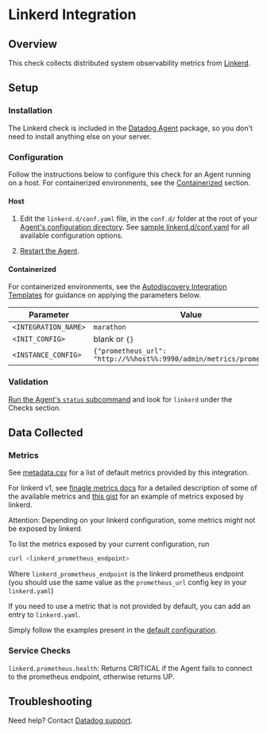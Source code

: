 # Linkerd Integration

## Overview

This check collects distributed system observability metrics from [Linkerd][1].

## Setup

### Installation

The Linkerd check is included in the [Datadog Agent][2] package, so you don't need to install anything else on your server.

### Configuration

Follow the instructions below to configure this check for an Agent running on a host. For containerized environments, see the [Containerized](#containerized) section.

#### Host

1. Edit the `linkerd.d/conf.yaml` file, in the `conf.d/` folder at the root of your [Agent's configuration directory][3].
See [sample linkerd.d/conf.yaml][4] for all available configuration options.

2. [Restart the Agent][5].

#### Containerized

For containerized environments, see the [Autodiscovery Integration Templates][6] for guidance on applying the parameters below.

| Parameter            | Value                                                                 |
|----------------------|-----------------------------------------------------------------------|
| `<INTEGRATION_NAME>` | `marathon`                                                            |
| `<INIT_CONFIG>`      | blank or `{}`                                                         |
| `<INSTANCE_CONFIG>`  | `{"prometheus_url": "http://%%host%%:9990/admin/metrics/prometheus"}` |

### Validation

[Run the Agent's `status` subcommand][7] and look for `linkerd` under the Checks section.

## Data Collected

### Metrics

See [metadata.csv][8] for a list of default metrics provided by this integration.

For linkerd v1, see [finagle metrics docs][9] for a detailed description of some of the available metrics and [this gist][10] for an example of metrics exposed by linkerd.

Attention: Depending on your linkerd configuration, some metrics might not be exposed by linkerd.

To list the metrics exposed by your current configuration, run
```bash
curl <linkerd_prometheus_endpoint>
```
Where `linkerd_prometheus_endpoint` is the linkerd prometheus endpoint (you should use the same value as the `prometheus_url` config key in your `linkerd.yaml`)

If you need to use a metric that is not provided by default, you can add an entry to `linkerd.yaml`.

Simply follow the examples present in the [default configuration][4].

### Service Checks

`linkerd.prometheus.health`:
Returns CRITICAL if the Agent fails to connect to the prometheus endpoint, otherwise returns UP.

## Troubleshooting
Need help? Contact [Datadog support][11].

[1]: https://linkerd.io
[2]: https://app.datadoghq.com/account/settings#agent
[3]: https://docs.datadoghq.com/agent/guide/agent-configuration-files/#agent-configuration-directory
[4]: https://github.com/DataDog/integrations-core/blob/master/linkerd/datadog_checks/linkerd/data/conf.yaml.example
[5]: https://docs.datadoghq.com/agent/guide/agent-commands/?tab=agentv6v7#restart-the-agent
[6]: https://docs.datadoghq.com/agent/autodiscovery/integrations
[7]: https://docs.datadoghq.com/agent/guide/agent-commands/#agent-status-and-information
[8]: https://github.com/DataDog/integrations-core/blob/master/linkerd/metadata.csv
[9]: https://twitter.github.io/finagle/guide/Metrics.html
[10]: https://gist.githubusercontent.com/arbll/2f63a5375a4d6d5acface6ca8a51e2ab/raw/bc35ed4f0f4bac7e2643a6009f45f9068f4c1d12/gistfile1.txt
[11]: https://docs.datadoghq.com/help
